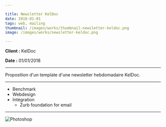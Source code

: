 ```yaml
---

title: Newsletter KelDoc
date: 2018-01-01
tags: web, mailing
thumbnail: /images/works/thumbnail-newsletter-keldoc.png
image: /images/works/newsletter-keldoc.png

---
```


**Client :** KelDoc

**Date :**
01/01/2018

---

Proposition d'un template d'une newsletter hebdomadaire KelDoc.

---

- Benchmark
- Webdesign
- Intégration
  - Zurb foundation for email

---

![Photoshop](/images/icons/photoshop.svg)
